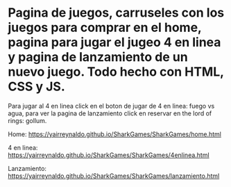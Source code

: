 # Pagina de juegos, carruseles con los juegos para comprar en el home, pagina para jugar el jugeo 4 en linea y pagina de lanzamiento de un nuevo juego. Todo hecho con HTML, CSS y JS.
Para jugar al 4 en linea click en el boton de jugar de 4 en linea: fuego vs agua, para ver la pagina de lanzamiento click en reservar en the lord of rings: gollum.

Home: https://yairreynaldo.github.io/SharkGames/SharkGames/home.html

4 en linea: https://yairreynaldo.github.io/SharkGames/SharkGames/4enlinea.html

Lanzamiento: https://yairreynaldo.github.io/SharkGames/SharkGames/lanzamiento.html
